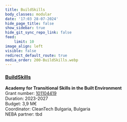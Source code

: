 ```yaml
---
title: BuildSkills
body_classes: modular
date: '17:03 28-07-2024'
hide_page_title: false
show_sidebar: true
hide_git_sync_repo_link: false
feed:
    limit: 10
image_align: left
visible: false
redirect_default_route: true
media_order: 200-BuildSkills.webp
---
```


### [BuildSkills](https://www.linkedin.com/company/buildskills-academy/)
**Academy for Transitional Skills in the Built Environment**<br />
Grant number: [101104419](https://erasmus-plus.ec.europa.eu/projects/search/details/101104419)<br />
Duration: 2023-2027<br />
Budget: 3,9 M€<br />
Coordinator: CleanTech Bulgaria, Bulgaria<br />
NEBA partner: tbd